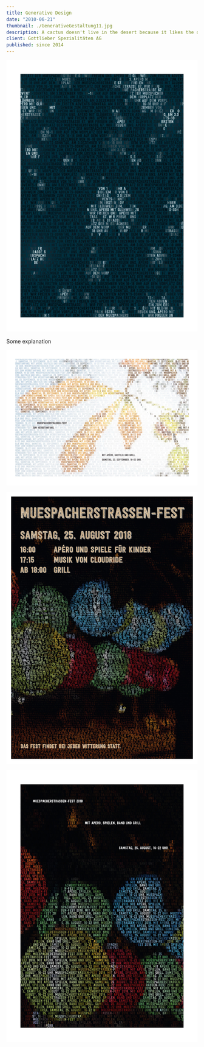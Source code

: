 ```yaml
---
title: Generative Design
date: "2010-06-21"
thumbnail: ./GenerativeGestaltung11.jpg
description: A cactus doesn't live in the desert because it likes the desert; it lives there because the desert hasn't killed it yet.
client: Gottlieber Spezialitäten AG
published: since 2014
---
```


![Generative Gestaltung](./GenerativeGestaltung01.jpg)

Some explanation

![Generative Gestaltung](./GenerativeGestaltung02.jpg)

![Generative Gestaltung](./GenerativeGestaltung03.jpg)

![Generative Gestaltung](./GenerativeGestaltung04.jpg)
